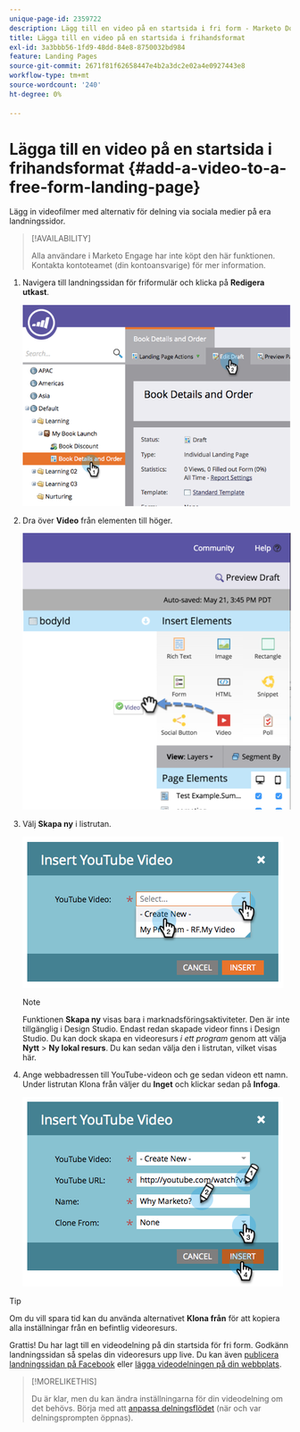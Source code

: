 ```yaml
---
unique-page-id: 2359722
description: Lägg till en video på en startsida i fri form - Marketo Docs - produktdokumentation
title: Lägga till en video på en startsida i frihandsformat
exl-id: 3a3bbb56-1fd9-48dd-84e8-8750032bd984
feature: Landing Pages
source-git-commit: 2671f81f62658447e4b2a3dc2e02a4e0927443e8
workflow-type: tm+mt
source-wordcount: '240'
ht-degree: 0%

---
```


# Lägga till en video på en startsida i frihandsformat {#add-a-video-to-a-free-form-landing-page}

Lägg in videofilmer med alternativ för delning via sociala medier på era landningssidor.

>[!AVAILABILITY]
>
>Alla användare i Marketo Engage har inte köpt den här funktionen. Kontakta kontoteamet (din kontoansvarige) för mer information.

1. Navigera till landningssidan för friformulär och klicka på **Redigera utkast**.

   ![](assets/image2014-9-17-11-3a28-3a51.png)

1. Dra över **Video** från elementen till höger.

   ![](assets/image2015-5-21-15-3a46-3a34.png)

1. Välj **Skapa ny** i listrutan.

   ![](assets/image2014-9-17-11-3a29-3a8.png)

   >[!NOTE]
   >
   >Funktionen **Skapa ny** visas bara i marknadsföringsaktiviteter. Den är inte tillgänglig i Design Studio. Endast redan skapade videor finns i Design Studio. Du kan dock skapa en videoresurs _i ett program_ genom att välja **Nytt** > **Ny lokal resurs**. Du kan sedan välja den i listrutan, vilket visas här.

1. Ange webbadressen till YouTube-videon och ge sedan videon ett namn. Under listrutan Klona från väljer du **Inget** och klickar sedan på **Infoga**.

   ![](assets/image2014-9-17-11-3a29-3a15.png)

>[!TIP]
>
>Om du vill spara tid kan du använda alternativet **Klona från** för att kopiera alla inställningar från en befintlig videoresurs.

Grattis! Du har lagt till en videodelning på din startsida för fri form. Godkänn landningssidan så spelas din videoresurs upp live. Du kan även [publicera landningssidan på Facebook](/help/marketo/product-docs/demand-generation/facebook/publish-landing-pages-to-facebook.md) eller [lägga videodelningen på din webbplats](/help/marketo/product-docs/demand-generation/social/social-functions/deploy-social-on-your-website.md).

>[!MORELIKETHIS]
>
>Du är klar, men du kan ändra inställningarna för din videodelning om det behövs. Börja med att [anpassa delningsflödet](/help/marketo/product-docs/demand-generation/social/configuring-social-actions/customize-video-share-flow.md) (när och var delningsprompten öppnas).
